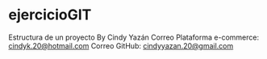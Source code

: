 # ejercicioGIT 
Estructura de un proyecto 
By Cindy Yazán
Correo Plataforma e-commerce: cindyk.20@hotmail.com
Correo GitHub: cindyyazan.20@gmail.com

